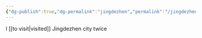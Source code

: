 ```yaml
---
{"dg-publish":true,"dg-permalink":"jingdezhen","permalink":"/jingdezhen/"}
---
```


I [[to visit\|visited]] Jingdezhen city twice